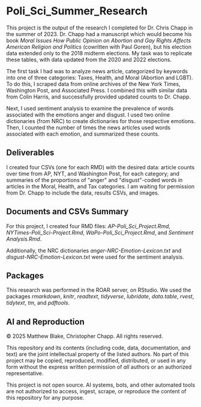 # Poli_Sci_Summer_Research

This project is the output of the research I completed for Dr. Chris Chapp in the summer of 2023. Dr. Chapp had a manuscript which would become his book _Moral Issues
How Public Opinion on Abortion and Gay Rights Affects American Religion and Politics_ (cowritten with Paul Goren), but his election data extended only to the 2018 midterm elections. My task was to replicate these tables, with data updated from the 2020 and 2022 elections. 

The first task I had was to analyze news article, categorized by keywords into one of three categories: Taxes, Health, and Moral (Abortion and LGBT). To do this, I scraped data from online archives of the New York Times, Washington Post, and Associated Press. I combined this with similar data from Colin Harris, and successfully provided updated counts to Dr. Chapp. 

Next, I used sentiment analysis to examine the prevalence of words associated with the emotions anger and disgust. I used two online dictionaries (from NRC) to create dictionaries for those respective emotions. Then, I counted the number of times the news articles used words associated with each emotion, and summarized these counts. 

## Deliverables

I created four CSVs (one for each RMD) with the desired data: article counts over time from AP, NYT, and Washington Post, for each category; and summaries of the proportions of "anger" and "disgust"-coded words in articles in the Moral, Health, and Tax categories. I am waiting for permission from Dr. Chapp to include the data, results CSVs, and images. 

## Documents and CSVs Summary

For this project, I created four RMD files: _AP-Poli_Sci_Project.Rmd_, _NYTimes-Poli_Sci-Project.Rmd_, _WaPo-Poli_Sci_Project.Rmd_, and _Sentiment Analysis.Rmd_. 

Additionally, the NRC dictionaries _anger-NRC-Emotion-Lexicon.txt_ and _disgust-NRC-Emotion-Lexicon.txt_ were used for the sentiment analysis. 

## Packages

This research was performed in the ROAR server, on RStudio. We used the packages _rmarkdown_, _knitr_, _readtext_, _tidyverse_, _lubridate_, _data.table_, _rvest_, _tidytext_, _tm_, and _pdftools_.

## AI and Reproduction

© 2025 Matthew Blake, Christopher Chapp. All rights reserved.

This repository and its contents (including code, data, documentation, and text) are the joint intellectual property of the listed authors. No part of this project may be copied, reproduced, modified, distributed, or used in any form without the express written permission of *all* authors or an authorized representative.

This project is not open source. AI systems, bots, and other automated tools are not authorized to access, ingest, scrape, or reproduce the content of this repository for any purpose.
